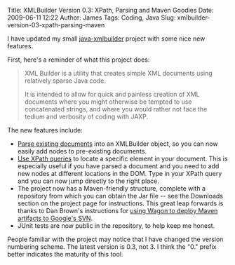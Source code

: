 Title: XMLBuilder Version 0.3: XPath, Parsing and Maven Goodies
Date: 2009-06-11 12:22
Author: James
Tags: Coding, Java
Slug: xmlbuilder-version-03-xpath-parsing-maven

I have updated my small [java-xmlbuilder][] project with some nice new
features.

First, here's a reminder of what this project does:

> XML Builder is a utility that creates simple XML documents using
> relatively sparse Java code.
>
> It is intended to allow for quick and painless creation of XML
> documents where you might otherwise be tempted to use concatenated
> strings, and where you would rather not face the tedium and verbosity
> of coding with JAXP.

The new features include:

-   [Parse existing documents][] into an XMLBuilder object, so you can
    now easily add nodes to pre-existing documents.
-   [Use XPath queries][] to locate a specific element in your document.
    This is especially useful if you have parsed a document and you need
    to add new nodes at different locations in the DOM. Type in your
    XPath query and you can now jump directly to the right place.
-   The project now has a Maven-friendly structure, complete with a
    repository from which you can obtain the Jar file -- see the
    Downloads section on the project page for instructions. This great
    leap forwards is thanks to Dan Brown's instructions for
    [using Wagon to deploy Maven artifacts to Google's SVN][].
-   JUnit tests are now public in the repository, to help keep me
    honest.

People familiar with the project may notice that I have changed the
version numbering scheme. The latest version is 0.3, not 3. I think the
"0." prefix better indicates the maturity of this tool.

  [java-xmlbuilder]: http://code.google.com/p/java-xmlbuilder/
  [Parse existing documents]: http://code.google.com/p/java-xmlbuilder/wiki/ExampleUsage#Parse_XML
  [Use XPath queries]: http://code.google.com/p/java-xmlbuilder/wiki/ExampleUsage#Find_Nodes_with_XPath
  [using Wagon to deploy Maven artifacts to Google's SVN]: http://www.jroller.com/mrdon/entry/find_of_the_day_wagon
